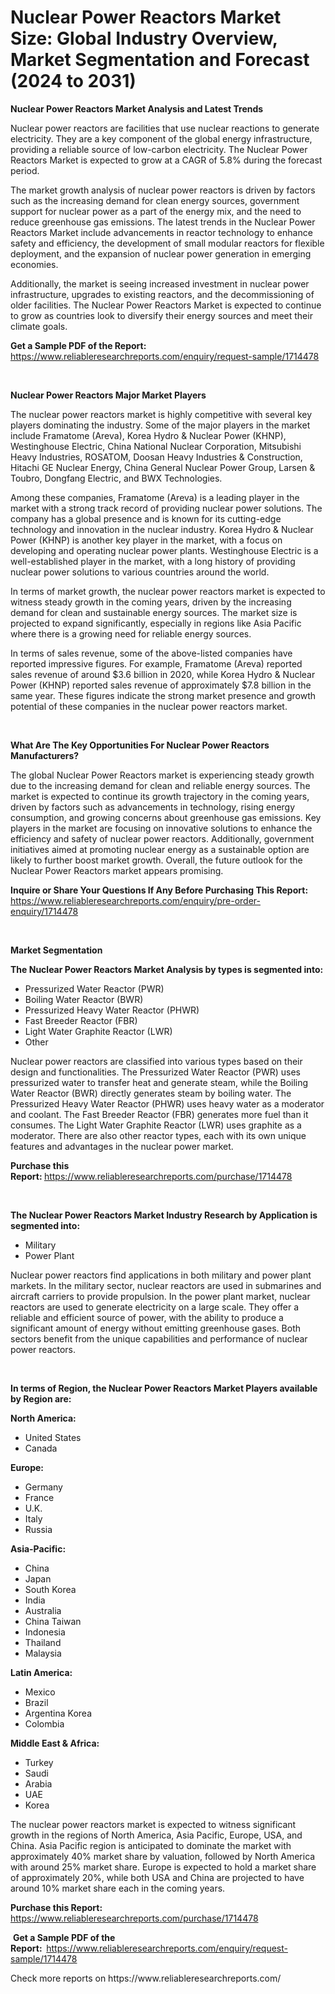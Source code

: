 <p><h1>Nuclear Power Reactors Market Size: Global Industry Overview, Market Segmentation and Forecast (2024 to 2031)</h1></p><p><strong>Nuclear Power Reactors Market Analysis and Latest Trends</strong></p>
<p><p>Nuclear power reactors are facilities that use nuclear reactions to generate electricity. They are a key component of the global energy infrastructure, providing a reliable source of low-carbon electricity. The Nuclear Power Reactors Market is expected to grow at a CAGR of 5.8% during the forecast period.</p><p>The market growth analysis of nuclear power reactors is driven by factors such as the increasing demand for clean energy sources, government support for nuclear power as a part of the energy mix, and the need to reduce greenhouse gas emissions. The latest trends in the Nuclear Power Reactors Market include advancements in reactor technology to enhance safety and efficiency, the development of small modular reactors for flexible deployment, and the expansion of nuclear power generation in emerging economies.</p><p>Additionally, the market is seeing increased investment in nuclear power infrastructure, upgrades to existing reactors, and the decommissioning of older facilities. The Nuclear Power Reactors Market is expected to continue to grow as countries look to diversify their energy sources and meet their climate goals.</p></p>
<p><strong>Get a Sample PDF of the Report:&nbsp;</strong> <a href="https://www.reliableresearchreports.com/enquiry/request-sample/1714478">https://www.reliableresearchreports.com/enquiry/request-sample/1714478</a></p>
<p>&nbsp;</p>
<p><strong>Nuclear Power Reactors Major Market Players</strong></p>
<p><p>The nuclear power reactors market is highly competitive with several key players dominating the industry. Some of the major players in the market include Framatome (Areva), Korea Hydro & Nuclear Power (KHNP), Westinghouse Electric, China National Nuclear Corporation, Mitsubishi Heavy Industries, ROSATOM, Doosan Heavy Industries & Construction, Hitachi GE Nuclear Energy, China General Nuclear Power Group, Larsen & Toubro, Dongfang Electric, and BWX Technologies.</p><p>Among these companies, Framatome (Areva) is a leading player in the market with a strong track record of providing nuclear power solutions. The company has a global presence and is known for its cutting-edge technology and innovation in the nuclear industry. Korea Hydro & Nuclear Power (KHNP) is another key player in the market, with a focus on developing and operating nuclear power plants. Westinghouse Electric is a well-established player in the market, with a long history of providing nuclear power solutions to various countries around the world.</p><p>In terms of market growth, the nuclear power reactors market is expected to witness steady growth in the coming years, driven by the increasing demand for clean and sustainable energy sources. The market size is projected to expand significantly, especially in regions like Asia Pacific where there is a growing need for reliable energy sources.</p><p>In terms of sales revenue, some of the above-listed companies have reported impressive figures. For example, Framatome (Areva) reported sales revenue of around $3.6 billion in 2020, while Korea Hydro & Nuclear Power (KHNP) reported sales revenue of approximately $7.8 billion in the same year. These figures indicate the strong market presence and growth potential of these companies in the nuclear power reactors market.</p></p>
<p>&nbsp;</p>
<p><strong>What Are The Key Opportunities For Nuclear Power Reactors Manufacturers?</strong></p>
<p><p>The global Nuclear Power Reactors market is experiencing steady growth due to the increasing demand for clean and reliable energy sources. The market is expected to continue its growth trajectory in the coming years, driven by factors such as advancements in technology, rising energy consumption, and growing concerns about greenhouse gas emissions. Key players in the market are focusing on innovative solutions to enhance the efficiency and safety of nuclear power reactors. Additionally, government initiatives aimed at promoting nuclear energy as a sustainable option are likely to further boost market growth. Overall, the future outlook for the Nuclear Power Reactors market appears promising.</p></p>
<p><strong>Inquire or Share Your Questions If Any Before Purchasing This Report:</strong> <a href="https://www.reliableresearchreports.com/enquiry/pre-order-enquiry/1714478">https://www.reliableresearchreports.com/enquiry/pre-order-enquiry/1714478</a></p>
<p>&nbsp;</p>
<p><strong>Market Segmentation</strong></p>
<p><strong>The Nuclear Power Reactors Market Analysis by types is segmented into:</strong></p>
<p><ul><li>Pressurized Water Reactor (PWR)</li><li>Boiling Water Reactor (BWR)</li><li>Pressurized Heavy Water Reactor (PHWR)</li><li>Fast Breeder Reactor (FBR)</li><li>Light Water Graphite Reactor (LWR)</li><li>Other</li></ul></p>
<p><p>Nuclear power reactors are classified into various types based on their design and functionalities. The Pressurized Water Reactor (PWR) uses pressurized water to transfer heat and generate steam, while the Boiling Water Reactor (BWR) directly generates steam by boiling water. The Pressurized Heavy Water Reactor (PHWR) uses heavy water as a moderator and coolant. The Fast Breeder Reactor (FBR) generates more fuel than it consumes. The Light Water Graphite Reactor (LWR) uses graphite as a moderator. There are also other reactor types, each with its own unique features and advantages in the nuclear power market.</p></p>
<p><strong>Purchase this Report:&nbsp;</strong><a href="https://www.reliableresearchreports.com/purchase/1714478">https://www.reliableresearchreports.com/purchase/1714478</a></p>
<p>&nbsp;</p>
<p><strong>The Nuclear Power Reactors Market Industry Research by Application is segmented into:</strong></p>
<p><ul><li>Military</li><li>Power Plant</li></ul></p>
<p><p>Nuclear power reactors find applications in both military and power plant markets. In the military sector, nuclear reactors are used in submarines and aircraft carriers to provide propulsion. In the power plant market, nuclear reactors are used to generate electricity on a large scale. They offer a reliable and efficient source of power, with the ability to produce a significant amount of energy without emitting greenhouse gases. Both sectors benefit from the unique capabilities and performance of nuclear power reactors.</p></p>
<p>&nbsp;</p>
<p><strong>In terms of Region, the Nuclear Power Reactors Market Players available by Region are:</strong></p>
<p>
    <p> <strong> North America: </strong>
        <ul>
            <li>United States</li>
            <li>Canada</li>
        </ul>
        </p> 
    <p> <strong> Europe: </strong>
        <ul>
            <li>Germany</li>
            <li>France</li>
            <li>U.K.</li>
            <li>Italy</li>
            <li>Russia</li>
        </ul>
        </p> 
    <p> <strong> Asia-Pacific: </strong>
        <ul>
            <li>China</li>
            <li>Japan</li>
            <li>South Korea</li>
            <li>India</li>
            <li>Australia</li>
            <li>China Taiwan</li>
            <li>Indonesia</li>
            <li>Thailand</li>
            <li>Malaysia</li>
        </ul>
        </p> 
    <p> <strong> Latin America: </strong>
        <ul>
            <li>Mexico</li>
            <li>Brazil</li>
            <li>Argentina Korea</li>
            <li>Colombia</li>
        </ul>
        </p> 
    <p> <strong> Middle East & Africa: </strong>
        <ul>
            <li>Turkey</li>
            <li>Saudi</li>
            <li>Arabia</li>
            <li>UAE</li>
            <li>Korea</li>
        </ul>
    </p>
    </p>
<p><p>The nuclear power reactors market is expected to witness significant growth in the regions of North America, Asia Pacific, Europe, USA, and China. Asia Pacific region is anticipated to dominate the market with approximately 40% market share by valuation, followed by North America with around 25% market share. Europe is expected to hold a market share of approximately 20%, while both USA and China are projected to have around 10% market share each in the coming years.</p></p>
<p><strong>Purchase this Report: </strong><a href="https://www.reliableresearchreports.com/purchase/1714478">https://www.reliableresearchreports.com/purchase/1714478</a></p>
<p>&nbsp;<strong>Get a Sample PDF of the Report:&nbsp;&nbsp;</strong><a href="https://www.reliableresearchreports.com/enquiry/request-sample/1714478">https://www.reliableresearchreports.com/enquiry/request-sample/1714478</a></p>
<p><strong></strong></p>
<p>Check more reports on https://www.reliableresearchreports.com/</p>